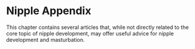 # Nipple Appendix

This chapter contains several articles that, while not directly related to the core topic of nipple development, may offer useful advice for nipple development and masturbation.